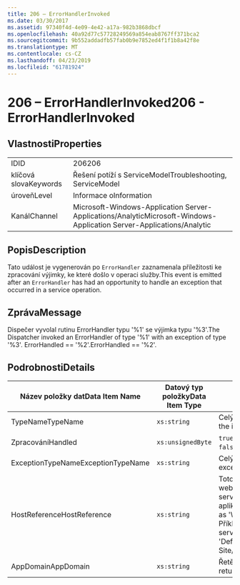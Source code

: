 ```yaml
---
title: 206 – ErrorHandlerInvoked
ms.date: 03/30/2017
ms.assetid: 97340f4d-4e09-4e42-a17a-982b3868dbcf
ms.openlocfilehash: 40a92d77c57728249569a854eab8767ff371bca2
ms.sourcegitcommit: 9b552addadfb57fab0b9e7852ed4f1f1b8a42f8e
ms.translationtype: MT
ms.contentlocale: cs-CZ
ms.lasthandoff: 04/23/2019
ms.locfileid: "61781924"
---
```

# <a name="206---errorhandlerinvoked"></a><span data-ttu-id="83809-102">206 – ErrorHandlerInvoked</span><span class="sxs-lookup"><span data-stu-id="83809-102">206 - ErrorHandlerInvoked</span></span>
## <a name="properties"></a><span data-ttu-id="83809-103">Vlastnosti</span><span class="sxs-lookup"><span data-stu-id="83809-103">Properties</span></span>  
  
|||  
|-|-|  
|<span data-ttu-id="83809-104">ID</span><span class="sxs-lookup"><span data-stu-id="83809-104">ID</span></span>|<span data-ttu-id="83809-105">206</span><span class="sxs-lookup"><span data-stu-id="83809-105">206</span></span>|  
|<span data-ttu-id="83809-106">klíčová slova</span><span class="sxs-lookup"><span data-stu-id="83809-106">Keywords</span></span>|<span data-ttu-id="83809-107">Řešení potíží s ServiceModel</span><span class="sxs-lookup"><span data-stu-id="83809-107">Troubleshooting, ServiceModel</span></span>|  
|<span data-ttu-id="83809-108">úroveň</span><span class="sxs-lookup"><span data-stu-id="83809-108">Level</span></span>|<span data-ttu-id="83809-109">Informace o</span><span class="sxs-lookup"><span data-stu-id="83809-109">Information</span></span>|  
|<span data-ttu-id="83809-110">Kanál</span><span class="sxs-lookup"><span data-stu-id="83809-110">Channel</span></span>|<span data-ttu-id="83809-111">Microsoft-Windows-Application Server-Applications/Analytic</span><span class="sxs-lookup"><span data-stu-id="83809-111">Microsoft-Windows-Application Server-Applications/Analytic</span></span>|  
  
## <a name="description"></a><span data-ttu-id="83809-112">Popis</span><span class="sxs-lookup"><span data-stu-id="83809-112">Description</span></span>  
 <span data-ttu-id="83809-113">Tato událost je vygenerován po `ErrorHandler` zaznamenala příležitosti ke zpracování výjimky, ke které došlo v operaci služby.</span><span class="sxs-lookup"><span data-stu-id="83809-113">This event is emitted after an `ErrorHandler` has had an opportunity to handle an exception that occurred in a service operation.</span></span>  
  
## <a name="message"></a><span data-ttu-id="83809-114">Zpráva</span><span class="sxs-lookup"><span data-stu-id="83809-114">Message</span></span>  
 <span data-ttu-id="83809-115">Dispečer vyvolal rutinu ErrorHandler typu '%1' se výjimka typu '%3'.</span><span class="sxs-lookup"><span data-stu-id="83809-115">The Dispatcher invoked an ErrorHandler of type '%1' with an exception of type '%3'.</span></span> <span data-ttu-id="83809-116">ErrorHandled == '%2'.</span><span class="sxs-lookup"><span data-stu-id="83809-116">ErrorHandled == '%2'.</span></span>  
  
## <a name="details"></a><span data-ttu-id="83809-117">Podrobnosti</span><span class="sxs-lookup"><span data-stu-id="83809-117">Details</span></span>  
  
|<span data-ttu-id="83809-118">Název položky dat</span><span class="sxs-lookup"><span data-stu-id="83809-118">Data Item Name</span></span>|<span data-ttu-id="83809-119">Datový typ položky</span><span class="sxs-lookup"><span data-stu-id="83809-119">Data Item Type</span></span>|<span data-ttu-id="83809-120">Popis</span><span class="sxs-lookup"><span data-stu-id="83809-120">Description</span></span>|  
|--------------------|--------------------|-----------------|  
|<span data-ttu-id="83809-121">TypeName</span><span class="sxs-lookup"><span data-stu-id="83809-121">TypeName</span></span>|`xs:string`|<span data-ttu-id="83809-122">Celý název CLR typu vyvolanou `ErrorHandler`.</span><span class="sxs-lookup"><span data-stu-id="83809-122">The CLR FullName of the type of the invoked `ErrorHandler`.</span></span>|  
|<span data-ttu-id="83809-123">Zpracování</span><span class="sxs-lookup"><span data-stu-id="83809-123">Handled</span></span>|`xs:unsignedByte`|<span data-ttu-id="83809-124">`true` Pokud obslužná rutina chyb zpracovává chyby, v opačném případě `false`.</span><span class="sxs-lookup"><span data-stu-id="83809-124">`true` if the error handler handled the error, otherwise `false`.</span></span>|  
|<span data-ttu-id="83809-125">ExceptionTypeName</span><span class="sxs-lookup"><span data-stu-id="83809-125">ExceptionTypeName</span></span>|`xs:string`|<span data-ttu-id="83809-126">Celý název CLR výjimky, která se právě zpracovává.</span><span class="sxs-lookup"><span data-stu-id="83809-126">The CLR FullName of the exception that was being handled.</span></span>|  
|<span data-ttu-id="83809-127">HostReference</span><span class="sxs-lookup"><span data-stu-id="83809-127">HostReference</span></span>|`xs:string`|<span data-ttu-id="83809-128">Toto pole pro hostované webové služby, jednoznačně identifikuje v hierarchii webové služby.</span><span class="sxs-lookup"><span data-stu-id="83809-128">For Web-hosted services, this field uniquely identifies the service in the Web hierarchy.</span></span> <span data-ttu-id="83809-129">Jeho formát je definován jako "virtuální cesta aplikace název webu&#124;virtuální cesta služby&#124;ServiceName".</span><span class="sxs-lookup"><span data-stu-id="83809-129">Its format is defined as 'Web Site Name Application Virtual Path&#124;Service Virtual Path&#124;ServiceName'.</span></span> <span data-ttu-id="83809-130">Příklad: "Výchozí webový server/CalculatorApplication&#124;/CalculatorService.svc&#124;CalculatorService".</span><span class="sxs-lookup"><span data-stu-id="83809-130">Example: 'Default Web Site/CalculatorApplication&#124;/CalculatorService.svc&#124;CalculatorService'.</span></span>|  
|<span data-ttu-id="83809-131">AppDomain</span><span class="sxs-lookup"><span data-stu-id="83809-131">AppDomain</span></span>|`xs:string`|<span data-ttu-id="83809-132">Řetězec vrácený funkcí AppDomain.CurrentDomain.FriendlyName.</span><span class="sxs-lookup"><span data-stu-id="83809-132">The string returned by AppDomain.CurrentDomain.FriendlyName.</span></span>|
